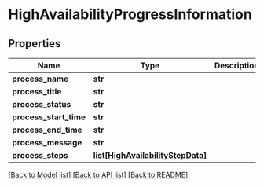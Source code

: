 # HighAvailabilityProgressInformation

## Properties
Name | Type | Description | Notes
------------ | ------------- | ------------- | -------------
**process_name** | **str** |  | [optional] 
**process_title** | **str** |  | [optional] 
**process_status** | **str** |  | [optional] 
**process_start_time** | **str** |  | [optional] 
**process_end_time** | **str** |  | [optional] 
**process_message** | **str** |  | [optional] 
**process_steps** | [**list[HighAvailabilityStepData]**](HighAvailabilityStepData.md) |  | [optional] 

[[Back to Model list]](../README.md#documentation-for-models) [[Back to API list]](../README.md#documentation-for-api-endpoints) [[Back to README]](../README.md)

